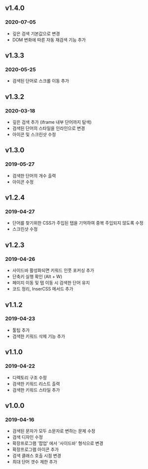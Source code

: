 ## v1.4.0
### 2020-07-05
* 깊은 검색 기본값으로 변경
* DOM 변화에 따른 자동 재검색 기능 추가

## v1.3.3
### 2020-05-25
* 검색된 단어로 스크롤 이동 추가

## v1.3.2
### 2020-03-18
* 깊은 검색 추가 (iframe 내부 단어까지 탐색)
* 검색된 단어의 스타일을 인라인으로 변경
* 아이콘 및 스크린샷 수정

## v1.3.0
### 2019-05-27
* 검색한 단어의 개수 출력
* 아이콘 수정

## v1.2.4
### 2019-04-27
* 단어를 찾기위한 CSS가 주입된 탭을 기억하여 중복 주입되지 않도록 수정
* 스크린샷 수정

## v1.2.3
### 2019-04-26
* 사이드바 활성화되면 키워드 인풋 포커싱 추가
* 단축키 실행 확인 (Alt + W)
* 페이지 이동 및 탭 이동 시 검색한 단어 유지
* 코드 정리, InserCSS 메서드 추가

## v1.1.2
### 2019-04-23
* 툴팁 추가
* 검색한 키워드 삭제 기능 추가

## v1.1.0
### 2019-04-22
* 디렉토리 구조 수정
* 검색한 키워드 리스트 출력
* 검색한 키워드 스타일 추가

## v1.0.0
### 2019-04-16
* 검색된 문자가 모두 소문자로 변하는 문제 수정
* 검색 디자인 수정
* 확장프로그램 '팝업' 에서 '사이드바' 형식으로 변경
* 확장프로그램 아이콘 추가
* 검색 클래스 호출 시점 변경
* 최대 단어 갯수 제한 추가